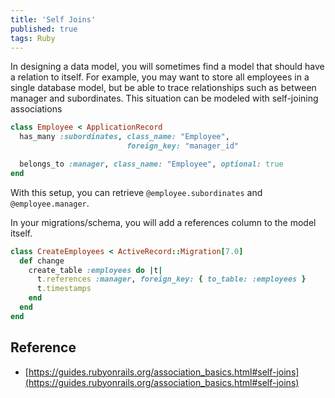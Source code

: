 ```yaml
---
title: 'Self Joins'
published: true
tags: Ruby
---
```


In designing a data model, you will sometimes find a model that should have a
relation to itself. For example, you may want to store all employees in a
single database model, but be able to trace relationships such as between
manager and subordinates. This situation can be modeled with self-joining
associations

```ruby
class Employee < ApplicationRecord
  has_many :subordinates, class_name: "Employee",
                          foreign_key: "manager_id"

  belongs_to :manager, class_name: "Employee", optional: true
end
```

With this setup, you can retrieve `@employee.subordinates` and
`@employee.manager`.

In your migrations/schema, you will add a references column to the model
itself.

```ruby
class CreateEmployees < ActiveRecord::Migration[7.0]
  def change
    create_table :employees do |t|
      t.references :manager, foreign_key: { to_table: :employees }
      t.timestamps
    end
  end
end
```

## Reference

- [https://guides.rubyonrails.org/association_basics.html#self-joins](https://guides.rubyonrails.org/association_basics.html#self-joins)